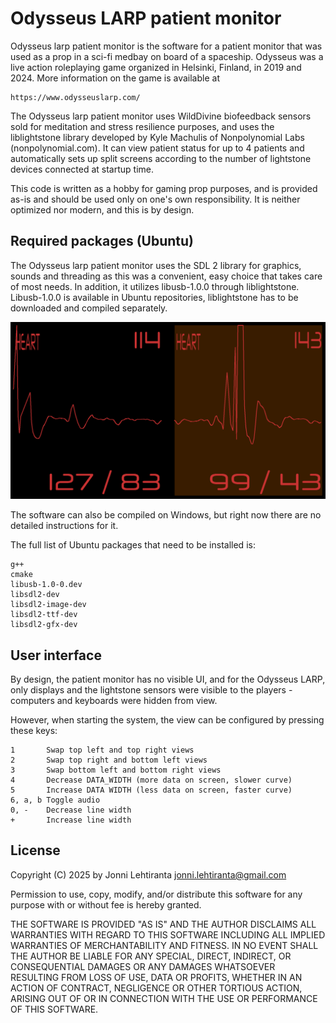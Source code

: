 # Odysseus LARP patient monitor

Odysseus larp patient monitor is the software for a patient monitor that was
used as a prop in a sci-fi medbay on board of a spaceship. Odysseus was a
live action roleplaying game organized in Helsinki, Finland, in 2019 and 2024.
More information on the game is available at

    https://www.odysseuslarp.com/

The Odysseus larp patient monitor uses WildDivine biofeedback sensors
sold for meditation and stress resilience purposes, and uses the liblightstone
library developed by Kyle Machulis of Nonpolynomial Labs (nonpolynomial.com).
It can view patient status for up to 4 patients and automatically sets up split
screens according to the number of lightstone devices connected at startup time.

This code is written as a hobby for gaming prop purposes, and is provided as-is
and should be used only on one's own responsibility. It is neither optimized nor
modern, and this is by design.


## Required packages (Ubuntu)

The Odysseus larp patient monitor uses the SDL 2 library for graphics, sounds
and threading as this was a convenient, easy choice that takes care of most
needs. In addition, it utilizes libusb-1.0.0 through liblightstone. Libusb-1.0.0
is available in Ubuntu repositories, liblightstone has to be downloaded and compiled
separately.

![Screenshot of the Odysseus larp patient monitor with two patients](screenshot-2p.png)

The software can also be compiled on Windows, but right now there are no detailed
instructions for it.

The full list of Ubuntu packages that need to be installed is:

    g++
    cmake
    libusb-1.0-0.dev
    libsdl2-dev
    libsdl2-image-dev
    libsdl2-ttf-dev
    libsdl2-gfx-dev


## User interface

By design, the patient monitor has no visible UI, and for the Odysseus LARP,
only displays and the lightstone sensors were visible to the players - computers
and keyboards were hidden from view.

However, when starting the system, the view can be configured by pressing these
keys:

    1       Swap top left and top right views
    2       Swap top right and bottom left views
    3       Swap bottom left and bottom right views
    4       Decrease DATA_WIDTH (more data on screen, slower curve)
    5       Increase DATA WIDTH (less data on screen, faster curve)
    6, a, b Toggle audio
    0, -    Decrease line width
    +       Increase line width

## License

Copyright (C) 2025 by Jonni Lehtiranta <jonni.lehtiranta@gmail.com>

Permission to use, copy, modify, and/or distribute this software for any purpose with or without fee is hereby granted.

THE SOFTWARE IS PROVIDED "AS IS" AND THE AUTHOR DISCLAIMS ALL WARRANTIES WITH REGARD TO THIS SOFTWARE INCLUDING ALL IMPLIED WARRANTIES OF MERCHANTABILITY AND FITNESS. IN NO EVENT SHALL THE AUTHOR BE LIABLE FOR ANY SPECIAL, DIRECT, INDIRECT, OR CONSEQUENTIAL DAMAGES OR ANY DAMAGES WHATSOEVER RESULTING FROM LOSS OF USE, DATA OR PROFITS, WHETHER IN AN ACTION OF CONTRACT, NEGLIGENCE OR OTHER TORTIOUS ACTION, ARISING OUT OF OR IN CONNECTION WITH THE USE OR PERFORMANCE OF THIS SOFTWARE.
